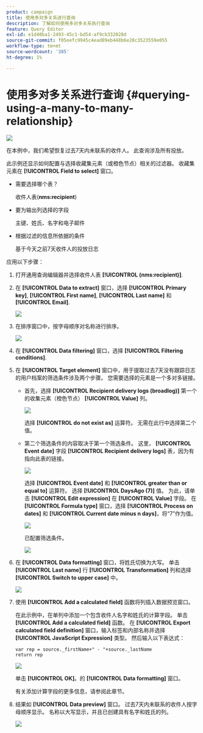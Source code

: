 ```yaml
---
product: campaign
title: 使用多对多关系进行查询
description: 了解如何使用多对多关系执行查询
feature: Query Editor
exl-id: e1d40ba1-2493-45c1-bd54-af9cb332028d
source-git-commit: f05eefc9945c4ead89eb448b6e28c3523559e055
workflow-type: tm+mt
source-wordcount: '385'
ht-degree: 1%

---
```


# 使用多对多关系进行查询 {#querying-using-a-many-to-many-relationship}

![](../../assets/common.svg)

在本例中，我们希望恢复过去7天内未联系的收件人。 此查询涉及所有投放。

此示例还显示如何配置与选择收藏集元素（或橙色节点）相关的过滤器。 收藏集元素在 **[!UICONTROL Field to select]** 窗口。

* 需要选择哪个表？

   收件人表(**nms:recipient**)

* 要为输出列选择的字段

   主键、姓氏、名字和电子邮件

* 根据过滤的信息所依据的条件

   基于今天之前7天收件人的投放日志

应用以下步骤：

1. 打开通用查询编辑器并选择收件人表 **[!UICONTROL (nms:recipient)]**.
1. 在 **[!UICONTROL Data to extract]** 窗口，选择 **[!UICONTROL Primary key]**, **[!UICONTROL First name]**, **[!UICONTROL Last name]** 和 **[!UICONTROL Email]**.

   ![](assets/query_editor_nveau_33.png)

1. 在排序窗口中，按字母顺序对名称进行排序。

   ![](assets/query_editor_nveau_34.png)

1. 在 **[!UICONTROL Data filtering]** 窗口，选择 **[!UICONTROL Filtering conditions]**.
1. 在 **[!UICONTROL Target element]** 窗口中，用于提取过去7天没有跟踪日志的用户档案的筛选条件涉及两个步骤。 您需要选择的元素是一个多对多链接。

   * 首先，选择 **[!UICONTROL Recipient delivery logs (broadlog)]** 第一个的收集元素（橙色节点） **[!UICONTROL Value]** 列。

      ![](assets/query_editor_nveau_67.png)

      选择 **[!UICONTROL do not exist as]** 运算符。 无需在此行中选择第二个值。

   * 第二个筛选条件的内容取决于第一个筛选条件。 这里， **[!UICONTROL Event date]** 字段 **[!UICONTROL Recipient delivery logs]** 表，因为有指向此表的链接。

      ![](assets/query_editor_nveau_36.png)

      选择 **[!UICONTROL Event date]** 和 **[!UICONTROL greater than or equal to]** 运算符。 选择 **[!UICONTROL DaysAgo (7)]** 值。 为此，请单击 **[!UICONTROL Edit expression]** 在 **[!UICONTROL Value]** 字段。 在 **[!UICONTROL Formula type]** 窗口，选择 **[!UICONTROL Process on dates]** 和 **[!UICONTROL Current date minus n days]**，将“7”作为值。

      ![](assets/query_editor_nveau_37.png)

      已配置筛选条件。

      ![](assets/query_editor_nveau_38.png)

1. 在 **[!UICONTROL Data formatting]** 窗口，将姓氏切换为大写。 单击 **[!UICONTROL Last name]** 行 **[!UICONTROL Transformation]** 列和选择 **[!UICONTROL Switch to upper case]** 中。

   ![](assets/query_editor_nveau_39.png)

1. 使用 **[!UICONTROL Add a calculated field]** 函数将列插入数据预览窗口。

   在此示例中，在单列中添加一个包含收件人名字和姓氏的计算字段。 单击 **[!UICONTROL Add a calculated field]** 函数。 在 **[!UICONTROL Export calculated field definition]** 窗口，输入标签和内部名称并选择 **[!UICONTROL JavaScript Expression]** 类型。 然后输入以下表达式：

   ```
   var rep = source._firstName+" - "+source._lastName
   return rep
   ```

   ![](assets/query_editor_nveau_40.png)

   单击 **[!UICONTROL OK]**。的 **[!UICONTROL Data formatting]** 窗口。

   有关添加计算字段的更多信息，请参阅此章节。

1. 结果如 **[!UICONTROL Data preview]** 窗口。 过去7天内未联系的收件人按字母顺序显示。 名称以大写显示，并且已创建具有名字和姓氏的列。

   ![](assets/query_editor_nveau_41.png)
